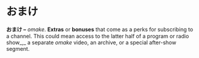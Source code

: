 # おまけ

**おまけ –** _omake_. **Extras** or **bonuses** that come as a perks for subscribing to a channel. This could mean access to the latter half of a program or radio show_,_ a separate _omake_ video, an archive, or a special after-show segment.
